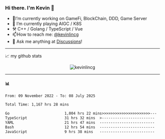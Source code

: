 ### Hi there. I'm Kevin 👋

- 🔭I’m currently working on GameFi, BlockChain, DDD, Game Server
- 🌱 I’m currently playing AIGC / K8S
-   :hammer_and_pick: C++ / Golang / TypeScript / Vue
- 📫How to reach me: [@kevinlincg](https://twitter.com/kevinlincg) 
-   :thought_balloon: Ask me anything at [Discussions](https://github.com/kevinlincg/kevinlincg/issues/new)!

---

📈 my github stats

<p align="center"> <img src="https://github-readme-stats-ouuan.vercel.app/api?username=kevinlincg&theme=dark&show_icons=true&count_private=true" alt="kevinlincg" />

---

#### :bar_chart: 

<!--START_SECTION:waka-->

```txt
From: 09 November 2022 - To: 08 July 2025

Total Time: 1,167 hrs 28 mins

Go                         1,004 hrs 22 mins>>>>>>>>>>>>>>>>>>>>>>---   86.03 %
TypeScript                 31 hrs 32 mins  >------------------------   02.70 %
YAML                       21 hrs 47 mins  -------------------------   01.87 %
Bash                       12 hrs 54 mins  -------------------------   01.10 %
JavaScript                 9 hrs 38 mins   -------------------------   00.83 %
```

<!--END_SECTION:waka-->
